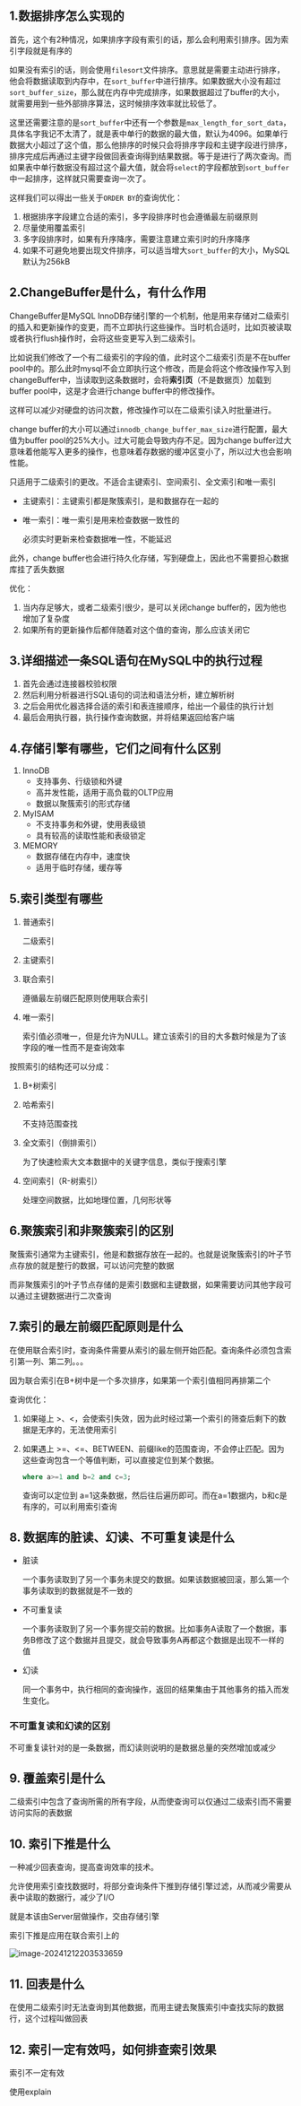 ## 1.数据排序怎么实现的

首先，这个有2种情况，如果排序字段有索引的话，那么会利用索引排序。因为索引字段就是有序的

如果没有索引的话，则会使用`filesort`文件排序。意思就是需要主动进行排序，他会将数据读取到内存中，在`sort_buffer`中进行排序。如果数据大小没有超过`sort_buffer_size`，那么就在内存中完成排序，如果数据超过了buffer的大小，就需要用到一些外部排序算法，这时候排序效率就比较低了。

这里还需要注意的是`sort_buffer`中还有一个参数是`max_length_for_sort_data`，具体名字我记不太清了，就是表中单行的数据的最大值，默认为4096。如果单行数据大小超过了这个值，那么他排序的时候只会将排序字段和主键字段进行排序，排序完成后再通过主键字段做回表查询得到结果数据。等于是进行了两次查询。而如果表中单行数据没有超过这个最大值，就会将`select`的字段都放到`sort_buffer`中一起排序，这样就只需要查询一次了。



这样我们可以得出一些关于`ORDER BY`的查询优化：

1. 根据排序字段建立合适的索引，多字段排序时也会遵循最左前缀原则
2. 尽量使用覆盖索引
3. 多字段排序时，如果有升序降序，需要注意建立索引时的升序降序
4. 如果不可避免地要出现文件排序，可以适当增大`sort_buffer`的大小，MySQL默认为256kB

## 2.ChangeBuffer是什么，有什么作用

ChangeBuffer是MySQL InnoDB存储引擎的一个机制，他是用来存储对二级索引的插入和更新操作的变更，而不立即执行这些操作。当时机合适时，比如页被读取或者执行flush操作时，会将这些变更写入到二级索引。

比如说我们修改了一个有二级索引的字段的值，此时这个二级索引页是不在buffer pool中的。那么此时mysql不会立即执行这个修改，而是会将这个修改操作写入到changeBuffer中，当读取到这条数据时，会将**索引页**（不是数据页）加载到buffer pool中，这是才会进行change buffer中的修改操作。

这样可以减少对硬盘的访问次数，修改操作可以在二级索引读入时批量进行。

change buffer的大小可以通过`innodb_change_buffer_max_size`进行配置，最大值为buffer pool的25%大小。过大可能会导致内存不足。因为change buffer过大意味着他能写入更多的操作，也意味着存数据的缓冲区变小了，所以过大也会影响性能。



只适用于二级索引的更改。不适合主键索引、空间索引、全文索引和唯一索引

- 主键索引：主键索引都是聚簇索引，是和数据存在一起的

- 唯一索引：唯一索引是用来检查数据一致性的

  必须实时更新来检查数据唯一性，不能延迟

此外，change buffer也会进行持久化存储，写到硬盘上，因此也不需要担心数据库挂了丢失数据

优化：

1. 当内存足够大，或者二级索引很少，是可以关闭change buffer的，因为他也增加了复杂度
2. 如果所有的更新操作后都伴随着对这个值的查询，那么应该关闭它

## 3.详细描述一条SQL语句在MySQL中的执行过程

1. 首先会通过连接器校验权限
2. 然后利用分析器进行SQL语句的词法和语法分析，建立解析树
3. 之后会用优化器选择合适的索引和表连接顺序，给出一个最佳的执行计划
4. 最后会用执行器，执行操作查询数据，并将结果返回给客户端

## 4.存储引擎有哪些，它们之间有什么区别

1. InnoDB
   - 支持事务、行级锁和外键
   - 高并发性能，适用于高负载的OLTP应用
   - 数据以聚簇索引的形式存储
2. MyISAM
   - 不支持事务和外键，使用表级锁
   - 具有较高的读取性能和表级锁定
3. MEMORY
   - 数据存储在内存中，速度快
   - 适用于临时存储，缓存等

## 5.索引类型有哪些

1. 普通索引

   二级索引

2. 主键索引

3. 联合索引

   遵循最左前缀匹配原则使用联合索引

4. 唯一索引

   索引值必须唯一，但是允许为NULL。建立该索引的目的大多数时候是为了该字段的唯一性而不是查询效率

按照索引的结构还可以分成：

1. B+树索引

2. 哈希索引

   不支持范围查找

3. 全文索引（倒排索引）

   为了快速检索大文本数据中的关键字信息，类似于搜索引擎

4. 空间索引（R-树索引）

   处理空间数据，比如地理位置，几何形状等

## 6.聚簇索引和非聚簇索引的区别

聚簇索引通常为主键索引，他是和数据存放在一起的。也就是说聚簇索引的叶子节点存放的就是整行的数据，可以访问完整的数据

而非聚簇索引的叶子节点存储的是索引数据和主键数据，如果需要访问其他字段可以通过主键数据进行二次查询

## 7.索引的最左前缀匹配原则是什么

在使用联合索引时，查询条件需要从索引的最左侧开始匹配。查询条件必须包含索引第一列、第二列。。。

因为联合索引在B+树中是一个多次排序，如果第一个索引值相同再排第二个

查询优化：

1. 如果碰上 >、<，会使索引失效，因为此时经过第一个索引的筛查后剩下的数据是无序的，无法使用索引

2. 如果遇上 >=、<=、BETWEEN、前缀like的范围查询，不会停止匹配。因为这些查询包含一个等值判断，可以直接定位到某个数据。

   ```sql
   where a>=1 and b=2 and c=3;
   ```

   查询可以定位到 a=1这条数据，然后往后遍历即可。而在a=1数据内，b和c是有序的，可以利用索引查询

## 8. 数据库的脏读、幻读、不可重复读是什么

- 脏读

  一个事务读取到了另一个事务未提交的数据。如果该数据被回滚，那么第一个事务读取到的数据就是不一致的

- 不可重复读

  一个事务读取到了另一个事务提交前的数据。比如事务A读取了一个数据，事务B修改了这个数据并且提交，就会导致事务A再都这个数据是出现不一样的值

- 幻读

  同一个事务中，执行相同的查询操作，返回的结果集由于其他事务的插入而发生变化。

### 不可重复读和幻读的区别

不可重复读针对的是一条数据，而幻读则说明的是数据总量的突然增加或减少

## 9. 覆盖索引是什么

二级索引中包含了查询所需的所有字段，从而使查询可以仅通过二级索引而不需要访问实际的表数据

## 10. 索引下推是什么

一种减少回表查询，提高查询效率的技术。

允许使用索引查找数据时，将部分查询条件下推到存储引擎过滤，从而减少需要从表中读取的数据行，减少了I/O

就是本该由Server层做操作，交由存储引擎

索引下推是应用在联合索引上的

![image-20241212203533659](./mysql.assets/image-20241212203533659.png)

## 11. 回表是什么

在使用二级索引时无法查询到其他数据，而用主键去聚簇索引中查找实际的数据行，这个过程叫做回表

## 12. 索引一定有效吗，如何排查索引效果

索引不一定有效

使用explain

